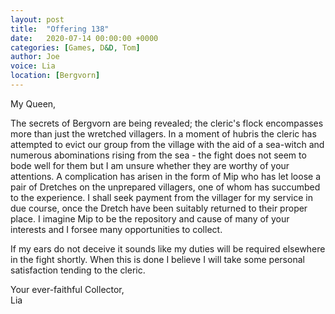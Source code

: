```yaml
---
layout: post
title:  "Offering 138"
date:   2020-07-14 00:00:00 +0000
categories: [Games, D&D, Tom]
author: Joe
voice: Lia
location: [Bergvorn]
---
```

My Queen,

The secrets of Bergvorn are being revealed; the cleric's flock encompasses more than just the wretched villagers. In a moment of hubris the cleric has attempted to evict our group from the village with the aid of a sea-witch and numerous abominations rising from the sea - the fight does not seem to bode well for them but I am unsure whether they are worthy of your attentions. A complication has arisen in the form of Mip who has let loose a pair of Dretches on the unprepared villagers, one of whom has succumbed to the experience. I shall seek payment from the villager for my service in due course, once the Dretch have been suitably returned to their proper place. I imagine Mip to be the repository and cause of many of your interests and I forsee many opportunities to collect.

If my ears do not deceive it sounds like my duties will be required elsewhere in the fight shortly. When this is done I believe I will take some personal satisfaction tending to the cleric.

Your ever-faithful Collector,  
Lia